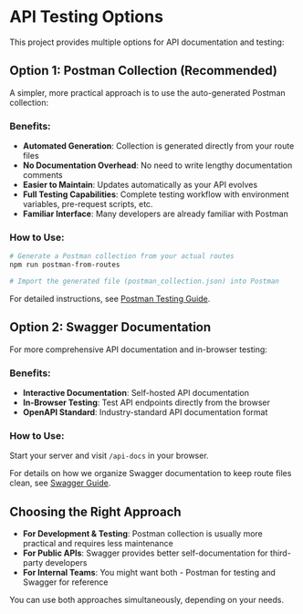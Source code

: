 # API Testing Options

This project provides multiple options for API documentation and testing:

## Option 1: Postman Collection (Recommended)

A simpler, more practical approach is to use the auto-generated Postman collection:

### Benefits:

- **Automated Generation**: Collection is generated directly from your route files
- **No Documentation Overhead**: No need to write lengthy documentation comments
- **Easier to Maintain**: Updates automatically as your API evolves
- **Full Testing Capabilities**: Complete testing workflow with environment variables, pre-request scripts, etc.
- **Familiar Interface**: Many developers are already familiar with Postman

### How to Use:

```bash
# Generate a Postman collection from your actual routes
npm run postman-from-routes

# Import the generated file (postman_collection.json) into Postman
```

For detailed instructions, see [Postman Testing Guide](./postman-guide.md).

## Option 2: Swagger Documentation

For more comprehensive API documentation and in-browser testing:

### Benefits:

- **Interactive Documentation**: Self-hosted API documentation
- **In-Browser Testing**: Test API endpoints directly from the browser
- **OpenAPI Standard**: Industry-standard API documentation format

### How to Use:

Start your server and visit `/api-docs` in your browser.

For details on how we organize Swagger documentation to keep route files clean, see [Swagger Guide](./swagger-guide.md).

## Choosing the Right Approach

- **For Development & Testing**: Postman collection is usually more practical and requires less maintenance
- **For Public APIs**: Swagger provides better self-documentation for third-party developers
- **For Internal Teams**: You might want both - Postman for testing and Swagger for reference

You can use both approaches simultaneously, depending on your needs.